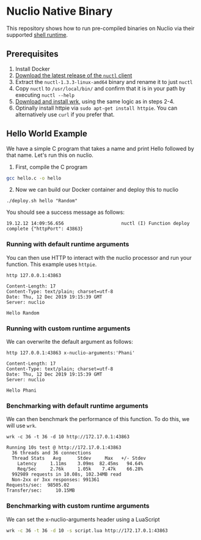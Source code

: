 # Nuclio Native Binary

This repository shows how to run pre-compiled binaries on Nuclio via their supported [shell runtime](https://nuclio.io/docs/latest/reference/runtimes/shell/writing-a-shell-function/#handle-events-with-any-executable-binary).

## Prerequisites
1. Install Docker
2. [Download the latest release of the `nuctl` client](https://github.com/nuclio/nuclio/releases)
3. Extract the `nuctl-1.3.3-linux-amd64` binary and rename it to just `nuctl`
4. Copy `nuctl` to `/usr/local/bin/` and confirm that it is in your path by executing `nuctl --help`
5. [Download and install wrk](https://github.com/wg/wrk/releases), using the same logic as in steps 2-4.
6. Optinally install httpie via `sudo apt-get install httpie`. You can alternatively use `curl` if you prefer that.

## Hello World Example

We have a simple C program that takes a name and print Hello followed by that name. Let's run this on nuclio.

1. First, compile the C program

```sh
gcc hello.c -o hello
```
2. Now we can build our Docker container and deploy this to nuclio
```
./deploy.sh hello "Random"
```

You should see a success message as follows: 
```
19.12.12 14:09:56.656                     nuctl (I) Function deploy complete {"httpPort": 43863}
```

### Running with default runtime arguments

You can then use HTTP to interact with the nuclio processor and run your function. This example  uses `httpie`.

```
http 127.0.0.1:43863 
```

```
Content-Length: 17
Content-Type: text/plain; charset=utf-8
Date: Thu, 12 Dec 2019 19:15:39 GMT
Server: nuclio

Hello Random
```

### Running with custom runtime arguments

We can overwrite the default argument as follows: 

```
http 127.0.0.1:43863 x-nuclio-arguments:'Phani'
```

```
Content-Length: 17
Content-Type: text/plain; charset=utf-8
Date: Thu, 12 Dec 2019 19:15:39 GMT
Server: nuclio

Hello Phani
```
### Benchmarking with default runtime arguments

We can then benchmark the performance of this function. To do this, we will use `wrk`.

```
wrk -c 36 -t 36 -d 10 http://172.17.0.1:43863
```

```
Running 10s test @ http://172.17.0.1:43863
  36 threads and 36 connections
  Thread Stats   Avg      Stdev     Max   +/- Stdev
    Latency     1.11ms    3.09ms  82.45ms   94.64%
    Req/Sec     2.76k     1.05k    7.47k    66.28%
  992989 requests in 10.08s, 102.34MB read
  Non-2xx or 3xx responses: 991361
Requests/sec:  98505.02
Transfer/sec:     10.15MB
```

### Benchmarking with custom runtime arguments

We can set the x-nuclio-arguments header using a LuaScript

```bash
wrk -c 36 -t 36 -d 10 -s script.lua http://172.17.0.1:43863
```